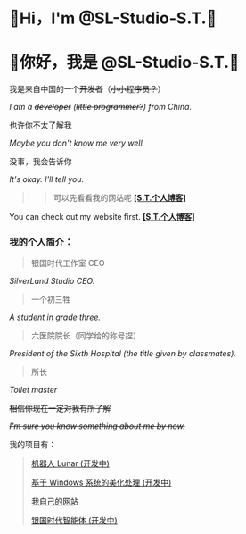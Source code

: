 # 🎈Hi，I'm @SL-Studio-S.T.🎈

# 🎈你好，我是 @SL-Studio-S.T.🎈

我是来自中国的一个~~开发者~~（~~小小程序员？~~）

*I am a ~~developer~~ (~~little programmer?~~) from China.*

也许你不太了解我

*Maybe you don't know me very well.*

没事，我会告诉你

*It's okay. I'll tell you.*

>>可以先看看我的网站呢 [**[S.T.个人博客]**](https://ygsd-sl-studio.rth1.xyz/st.html)

You can check out my website first. [**[S.T.个人博客]**](https://ygsd-sl-studio.rth1.xyz/st.html)

### 我的个人简介：

>银国时代工作室 CEO

*SilverLand Studio CEO.*

>一个初三牲

*A student in grade three.*

>六医院院长（同学给的称号捏）

*President of the Sixth Hospital (the title given by classmates).*

>所长

*Toilet master*

~~相信你现在一定对我有所了解~~

~~*I'm sure you know something about me by now.*~~

我的项目有：
>[机器人 Lunar (开发中)](https://github.com/SL-Studio-ST/Lunar.Bot)
> 
> [基于 Windows 系统的美化处理 (开发中)](https://github.com/SL-Studio-ST/Lunar_UI)
> 
> [我自己的网站](https://github.com/SL-Studio-ST/SL-Web)
> 
> [银国时代智能体 (开发中)](https://github.com/SL-Studio-ST/SL-Intelligence)
